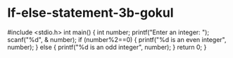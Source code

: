 # If-else-statement-3b-gokul
#include <stdio.h>
int main()
{
int number;
printf("Enter an integer: ");
scanf("%d", & number);
if (number%2==0)
{
printf("%d is an even integer", number);
}
else
{
printf("%d is an odd integer", number);
}
return 0;
}

